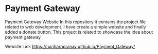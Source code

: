 # Payment Gateway
Payment Gateway Website
In this repository it contains the project file related to web development. I have create a simple website and finally added a donate button. This project is related to showcase the idea about payment gateway

Website Link
https://hariharapranav.github.io/Payment_Gateway/
